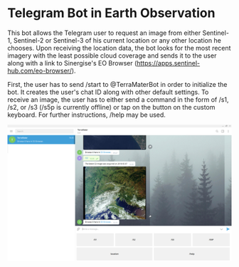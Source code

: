 # Telegram Bot in Earth Observation

This bot allows the Telegram user to request an image from either Sentinel-1, Sentinel-2 or Sentinel-3 of his current location or any other location he chooses. Upon receiving the location data, the bot looks for the most recent imagery with the least possible cloud coverage and sends it to the user along with a link to Sinergise's EO Browser (https://apps.sentinel-hub.com/eo-browser/).

First, the user has to send /start to @TerraMaterBot in order to initialize the bot. It creates the user's chat ID along with other default settings. To receive an image, the user has to either send a command in the form of /s1, /s2, or /s3 (/s5p is currently offline) or tap on the button on the custom keyboard. For further instructions, /help may be used.

![alt text](https://github.com/fvivian/TelegramBot/blob/master/TerraMaterV3_img2.png)

